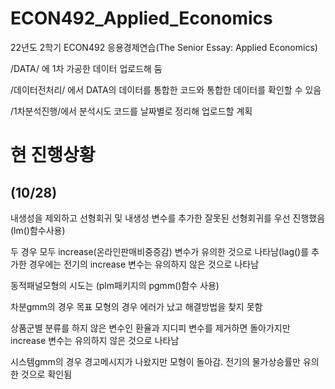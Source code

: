 # ECON492_Applied_Economics

22년도 2학기 ECON492 응용경제연습(The Senior Essay: Applied Economics)

/DATA/ 에 1차 가공한 데이터 업로드해 둠 

/데이터전처리/ 에서 DATA의 데이터를 통합한 코드와 통합한 데이터를 확인할 수 있음

/1차분석진행/에서 분석시도 코드를 날짜별로 정리해 업로드할 계획



# 현 진행상황

## (10/28)

내생성을 제외하고 선형회귀 및 내생성 변수를 추가한 잘못된 선형회귀를 우선 진행했음(lm()함수사용)

두 경우 모두 increase(온라인판매비중증감) 변수가 유의한 것으로 나타남(lag()를 추가한 경우에는 전기의 increase 변수는 유의하지 않은 것으로 나타남

동적패널모형의 시도는 (plm패키지의 pgmm()함수 사용)

차분gmm의 경우 목표 모형의 경우 에러가 났고 해결방법을 찾지 못함

상품군별 분류를 하지 않은 변수인 환율과 지디피 변수를 제거하면 돌아가지만 increase 변수는 유의하지 않은 것으로 나타남

시스템gmm의 경우 경고메시지가 나왔지만 모형이 돌아감. 전기의 물가상승률만 유의한 것으로 확인됨
